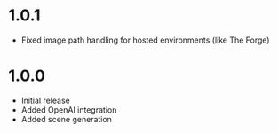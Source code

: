 # 1.0.1

- Fixed image path handling for hosted environments (like The Forge)

# 1.0.0

- Initial release
- Added OpenAI integration
- Added scene generation
